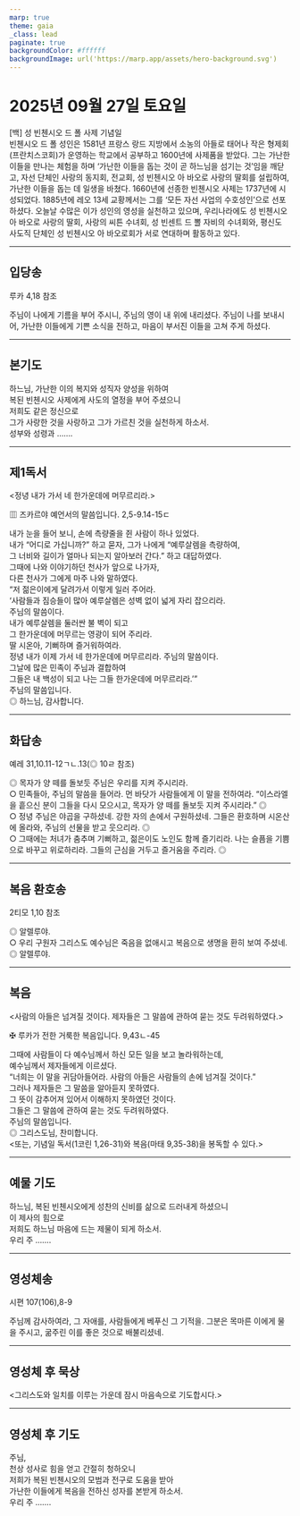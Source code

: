 ```yaml
---
marp: true
theme: gaia
_class: lead
paginate: true
backgroundColor: #ffffff
backgroundImage: url('https://marp.app/assets/hero-background.svg')
---
```


# 2025년 09월 27일 토요일

[백] 성 빈첸시오 드 폴 사제 기념일  
빈첸시오 드 폴 성인은 1581년 프랑스 랑드 지방에서 소농의 아들로 태어나 작은 형제회(프란치스코회)가 운영하는 학교에서 공부하고 1600년에 사제품을 받았다. 그는 가난한 이들을 만나는 체험을 하며 ‘가난한 이들을 돕는 것이 곧 하느님을 섬기는 것’임을 깨닫고, 자선 단체인 사랑의 동지회, 전교회, 성 빈첸시오 아 바오로 사랑의 딸회를 설립하여, 가난한 이들을 돕는 데 일생을 바쳤다. 1660년에 선종한 빈첸시오 사제는 1737년에 시성되었다. 1885년에 레오 13세 교황께서는 그를 ‘모든 자선 사업의 수호성인’으로 선포하셨다. 오늘날 수많은 이가 성인의 영성을 실천하고 있으며, 우리나라에도 성 빈첸시오 아 바오로 사랑의 딸회, 사랑의 씨튼 수녀회, 성 빈센트 드 뽈 자비의 수녀회와, 평신도 사도직 단체인 성 빈첸시오 아 바오로회가 서로 연대하며 활동하고 있다.




---

## 입당송

루카 4,18 참조

주님이 나에게 기름을 부어 주시니, 주님의 영이 내 위에 내리셨다. 주님이 나를 보내시어, 가난한 이들에게 기쁜 소식을 전하고, 마음이 부서진 이들을 고쳐 주게 하셨다.  
  


---

## 본기도

하느님, 가난한 이의 복지와 성직자 양성을 위하여  
복된 빈첸시오 사제에게 사도의 열정을 부어 주셨으니  
저희도 같은 정신으로  
그가 사랑한 것을 사랑하고 그가 가르친 것을 실천하게 하소서.  
성부와 성령과 …….  
  


---

## 제1독서

<정녕 내가 가서 네 한가운데에 머무르리라.>

▥ 즈카르야 예언서의 말씀입니다. 2,5-9.14-15ㄷ

내가 눈을 들어 보니, 손에 측량줄을 쥔 사람이 하나 있었다.  
내가 “어디로 가십니까?” 하고 묻자, 그가 나에게 “예루살렘을 측량하여,  
그 너비와 길이가 얼마나 되는지 알아보러 간다.” 하고 대답하였다.  
그때에 나와 이야기하던 천사가 앞으로 나가자,  
다른 천사가 그에게 마주 나와 말하였다.  
“저 젊은이에게 달려가서 이렇게 일러 주어라.  
‘사람들과 짐승들이 많아 예루살렘은 성벽 없이 넓게 자리 잡으리라.  
주님의 말씀이다.  
내가 예루살렘을 둘러싼 불 벽이 되고  
그 한가운데에 머무르는 영광이 되어 주리라.  
딸 시온아, 기뻐하며 즐거워하여라.  
정녕 내가 이제 가서 네 한가운데에 머무르리라. 주님의 말씀이다.  
그날에 많은 민족이 주님과 결합하여  
그들은 내 백성이 되고 나는 그들 한가운데에 머무르리라.’”  
주님의 말씀입니다.  
◎ 하느님, 감사합니다.  
  


---

## 화답송

예레 31,10.11-12ㄱㄴ.13(◎ 10ㄹ 참조)

◎ 목자가 양 떼를 돌보듯 주님은 우리를 지켜 주시리라.  
○ 민족들아, 주님의 말씀을 들어라. 먼 바닷가 사람들에게 이 말을 전하여라. “이스라엘을 흩으신 분이 그들을 다시 모으시고, 목자가 양 떼를 돌보듯 지켜 주시리라.” ◎  
○ 정녕 주님은 야곱을 구하셨네. 강한 자의 손에서 구원하셨네. 그들은 환호하며 시온산에 올라와, 주님의 선물을 받고 웃으리라. ◎  
○ 그때에는 처녀가 춤추며 기뻐하고, 젊은이도 노인도 함께 즐기리라. 나는 슬픔을 기쁨으로 바꾸고 위로하리라. 그들의 근심을 거두고 즐거움을 주리라. ◎  
  


---

## 복음 환호송

2티모 1,10 참조

◎ 알렐루야.  
○ 우리 구원자 그리스도 예수님은 죽음을 없애시고 복음으로 생명을 환히 보여 주셨네.  
◎ 알렐루야.  
  


---

## 복음

<사람의 아들은 넘겨질 것이다. 제자들은 그 말씀에 관하여 묻는 것도 두려워하였다.>

✠ 루카가 전한 거룩한 복음입니다. 9,43ㄴ-45

그때에 사람들이 다 예수님께서 하신 모든 일을 보고 놀라워하는데,  
예수님께서 제자들에게 이르셨다.  
“너희는 이 말을 귀담아들어라. 사람의 아들은 사람들의 손에 넘겨질 것이다.”  
그러나 제자들은 그 말씀을 알아듣지 못하였다.  
그 뜻이 감추어져 있어서 이해하지 못하였던 것이다.  
그들은 그 말씀에 관하여 묻는 것도 두려워하였다.  
주님의 말씀입니다.  
◎ 그리스도님, 찬미합니다.  
<또는, 기념일 독서(1코린 1,26-31)와 복음(마태 9,35-38)을 봉독할 수 있다.>  
  


---

## 예물 기도

하느님, 복된 빈첸시오에게 성찬의 신비를 삶으로 드러내게 하셨으니  
이 제사의 힘으로  
저희도 하느님 마음에 드는 제물이 되게 하소서.  
우리 주 …….  
  


---

## 영성체송

시편 107(106),8-9

주님께 감사하여라, 그 자애를, 사람들에게 베푸신 그 기적을. 그분은 목마른 이에게 물을 주시고, 굶주린 이를 좋은 것으로 배불리셨네.  
  


---

## 영성체 후 묵상

<그리스도와 일치를 이루는 가운데 잠시 마음속으로 기도합시다.>  


---

## 영성체 후 기도

주님,  
천상 성사로 힘을 얻고 간절히 청하오니  
저희가 복된 빈첸시오의 모범과 전구로 도움을 받아  
가난한 이들에게 복음을 전하신 성자를 본받게 하소서.  
우리 주 …….